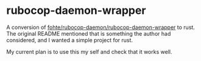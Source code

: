 # rubocop-daemon-wrapper

A conversion of [fohte/rubocop-daemon/rubocop-daemon-wrapper](https://raw.githubusercontent.com/fohte/rubocop-daemon/master/bin/rubocop-daemon-wrapper) to rust. The original README mentioned that is something the author had considered, and I wanted a simple project for rust.

My current plan is to use this my self and check that it works well.
